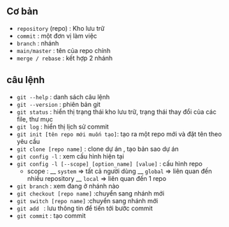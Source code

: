 ## Cơ bản

- `repository` (repo) : Kho lưu trữ
- `commit` : một đơn vị làm việc
- `branch` : nhánh
- `main/master` : tên của repo chính
- `merge / rebase` : kết hợp 2 nhánh

## câu lệnh
- `git --help` : danh sách câu lệnh
- `git --version` : phiên bản git
- `git status` : hiển thị trạng thái kho lưu trữ, trạng thái thay đổi của các file, thư mục
- `git log` : hiển thị lịch sử commit
- `git init [tên repo mới muốn tạo]`: tạo ra một repo mới và đặt tên theo yêu cầu
- `git clone [repo name]` : clone dự án  , tạo bản sao dự án
- `git config -l` : xem cấu hình hiện tại
- `git config -l [--scope] [option_name] [value]` : cấu hình repo
    -   scope : __ `system` => tất cả người dùng
                __ `global` => liên quan đến nhiều repository
                __ `local`  => liên quan đến 1 repo
 - `git branch` :  xem đang ở nhánh nào
 - `git checkout [repo name]` :chuyển sang nhánh mới
 - `git switch [repo name]` :chuyển sang nhánh mới
 - `git add ` : lưu thông tin để tiến tới bưỡc commit 
 - `git commit` : tạo commit
 


